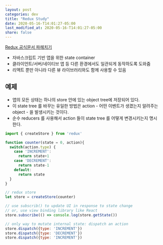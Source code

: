 ```yaml
---
layout: post
categories: dev
title: "Redux Study"
date: 2020-05-16-T14:01:27-05:00
last_modified_at: 2020-05-16-T14:01:27-05:00
share: false
---
```


[Redux 공식문서 파헤치기](https://redux.js.org/introduction/getting-started)

- 자바스크립트 기반 앱을 위한 state container 
- 클라이언트/서버/네이티브 앱 등 다른 환경에서도 일관되게 동작하도록 도와줌
- 리액트 뿐만 아니라 다른 뷰 라이브러리와도 함께 사용할 수 있음

## 예제

- 앱의 모든 상태는 하나의 store 안에 있는 object tree에 저장되어 있다.
- 이 state tree 를 바꾸는 유일한 방법은 action - 어떤 이벤트가 생겼는지 알려주는 object - 을 발생시키는 것이다.
- 순수 reducers 를 사용해서 action 들이 state tree 를 어떻게 변경시키는지 명시한다.

```js
import { createStore } from 'redux'

function counter(state = 0, action){
  switch(action.type) {
    case 'INCREMENT':
      return state+1
    case 'DECREMENT':
      return state-1
    default: 
      return state
  }
}

// redux store
let store = createStore(counter)

// use subscrib() to update UI in response to state change
// or, use view binding library like React
store.subscribe(() => console.log(store.getState())

// only way to mutate internal state: dispatch an action
store.dispatch({type: 'INCREMENT'})
store.dispatch({type: 'DECREMENT'})
store.dispatch({type: 'INCREMENT'})

```